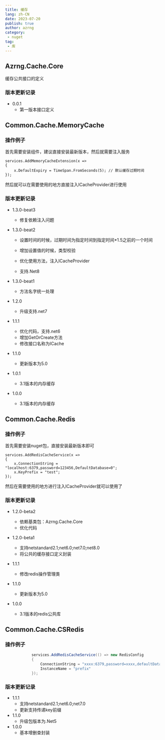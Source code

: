 ```yaml
---
title: 缓存
lang: zh-CN
date: 2023-07-20
publish: true
author: azrng
category:
 - nuget
tag:
 - 库
---
```

## Azrng.Cache.Core

缓存公共接口的定义

### 版本更新记录

* 0.0.1
  * 第一版本接口定义

## Common.Cache.MemoryCache

### 操作例子

首先需要安装组件，建议直接安装最新版本，然后就需要注入服务

```
services.AddMemoryCacheExtension(x =>
{
    x.DefaultExpiry = TimeSpan.FromSeconds(5); // 默认缓存过期时间
});
```

然后就可以在需要使用的地方直接注入ICacheProvider进行使用

### 版本更新记录

* 1.3.0-beat3
  * 修复依赖注入问题

* 1.3.0-beat2
  * 设置时间的时候，过期时间为指定时间到指定时间*1.5之前的一个时间

  * 增加设置值的时候，类型校验

  * 优化使用方法，注入ICacheProvider

  * 支持.Net8

* 1.3.0-beat1
  * 方法名字统一处理

* 1.2.0
  * 升级支持.net7

* 1.1.1
  * 优化代码，支持.net6
  * 增加GetOrCreate方法
  * 修改接口名称为ICache

* 1.1.0

  * 更新版本为5.0  

* 1.0.1

  * 3.1版本的内存缓存

* 1.0.0

  * 3.1版本的内存缓存

## Common.Cache.Redis

### 操作例子

首先需要安装nuget包，直接安装最新版本即可

```
services.AddRedisCacheService(x =>
{
    x.ConnectionString = "localhost:6379,password=123456,DefaultDatabase=0";
    x.KeyPrefix = "test";
});
```

然后在需要使用的地方进行注入ICacheProvider就可以使用了

### 版本更新记录

* 1.2.0-beta2
  * 依赖基类包：Azrng.Cache.Core
  * 优化代码

* 1.2.0-beta1
  * 支持netstandard2.1;net6.0;net7.0;net8.0
  * 将公共的缓存接口定义封装
* 1.1.1
  *  修改redis操作管理类
* 1.1.0
  * 更新版本为5.0 
* 1.0.0
  * 3.1版本的redis公共库

## Common.Cache.CSRedis

### 操作例子

``` c#
            services.AddRedisCacheService(() => new RedisConfig
            {
                ConnectionString = "xxxx:6379,password=xxxx,defaultDatabase=0",
                InstanceName = "prefix"
            });
```

### 版本更新记录

* 1.1.1
  * 支持netstandard2.1;net6.0;net7.0
  * 更新支持传递key前缀
* 1.1.0
  * 升级包版本为.Net5
* 1.0.0
  * 基本增删查封装 
